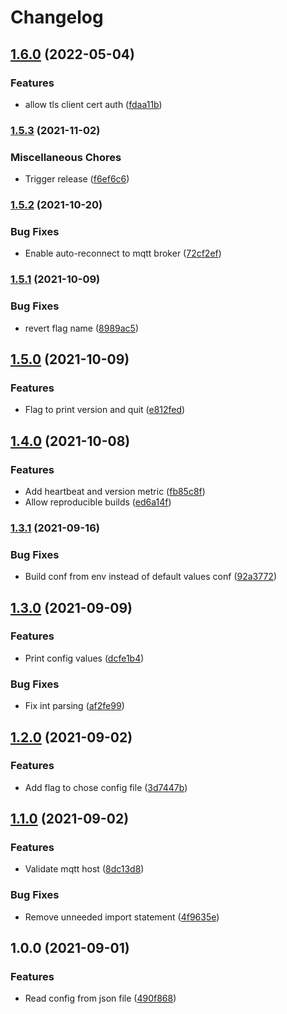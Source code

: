 # Changelog

## [1.6.0](https://www.github.com/soerenschneider/gobot-bme280/compare/v1.5.3...v1.6.0) (2022-05-04)


### Features

* allow tls client cert auth ([fdaa11b](https://www.github.com/soerenschneider/gobot-bme280/commit/fdaa11b90fef802942f1d49134c60c03db350113))

### [1.5.3](https://www.github.com/soerenschneider/gobot-bme280/compare/v1.5.2...v1.5.3) (2021-11-02)


### Miscellaneous Chores

* Trigger release ([f6ef6c6](https://www.github.com/soerenschneider/gobot-bme280/commit/f6ef6c61e71bfa69078953b43a619b03fe96994f))

### [1.5.2](https://www.github.com/soerenschneider/gobot-bme280/compare/v1.5.1...v1.5.2) (2021-10-20)


### Bug Fixes

* Enable auto-reconnect to mqtt broker ([72cf2ef](https://www.github.com/soerenschneider/gobot-bme280/commit/72cf2ef78125ca04479daf33bb3f1ac39b6b0b6e))

### [1.5.1](https://www.github.com/soerenschneider/gobot-bme280/compare/v1.5.0...v1.5.1) (2021-10-09)


### Bug Fixes

* revert flag name ([8989ac5](https://www.github.com/soerenschneider/gobot-bme280/commit/8989ac5b010386c1523aca89c29fc035dd79a5cd))

## [1.5.0](https://www.github.com/soerenschneider/gobot-bme280/compare/v1.4.0...v1.5.0) (2021-10-09)


### Features

* Flag to print version and quit ([e812fed](https://www.github.com/soerenschneider/gobot-bme280/commit/e812feddca66164935948dc175299a29fdef3ac7))

## [1.4.0](https://www.github.com/soerenschneider/gobot-bme280/compare/v1.3.1...v1.4.0) (2021-10-08)


### Features

* Add heartbeat and version metric ([fb85c8f](https://www.github.com/soerenschneider/gobot-bme280/commit/fb85c8f2419c3743e89b329591ed9446fb4fbd4c))
* Allow reproducible builds ([ed6a14f](https://www.github.com/soerenschneider/gobot-bme280/commit/ed6a14f39588c8897b7df7b5fe037dc51a133f63))

### [1.3.1](https://www.github.com/soerenschneider/gobot-bme280/compare/v1.3.0...v1.3.1) (2021-09-16)


### Bug Fixes

* Build conf from env instead of default values conf ([92a3772](https://www.github.com/soerenschneider/gobot-bme280/commit/92a37720c030bdaf995526fd2d9710da99d95f2b))

## [1.3.0](https://www.github.com/soerenschneider/gobot-weatherstation/compare/v1.2.0...v1.3.0) (2021-09-09)


### Features

* Print config values ([dcfe1b4](https://www.github.com/soerenschneider/gobot-weatherstation/commit/dcfe1b49235a5bf0a1db02a7e38d58dc5833e246))


### Bug Fixes

* Fix int parsing ([af2fe99](https://www.github.com/soerenschneider/gobot-weatherstation/commit/af2fe991965ddc4df8121a1f8c1f56a8bc1e4b0b))

## [1.2.0](https://www.github.com/soerenschneider/gobot-weatherstation/compare/v1.1.0...v1.2.0) (2021-09-02)


### Features

* Add flag to chose config file ([3d7447b](https://www.github.com/soerenschneider/gobot-weatherstation/commit/3d7447b215af0d8dea20a02a592ef92cd78c908b))

## [1.1.0](https://www.github.com/soerenschneider/gobot-weatherstation/compare/v1.0.0...v1.1.0) (2021-09-02)


### Features

* Validate mqtt host ([8dc13d8](https://www.github.com/soerenschneider/gobot-weatherstation/commit/8dc13d8952e84cdf8d80d3875cc0e0289493481c))


### Bug Fixes

* Remove unneeded import statement ([4f9635e](https://www.github.com/soerenschneider/gobot-weatherstation/commit/4f9635eb4f3a5946a3d44db14c53a9b715a47571))

## 1.0.0 (2021-09-01)


### Features

* Read config from json file ([490f868](https://www.github.com/soerenschneider/gobot-weatherstation/commit/490f868b3825ba537ea354f5eb203c630bd6d796))
